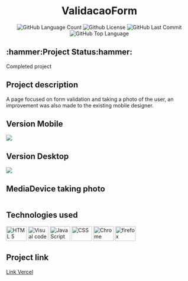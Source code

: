 

<div align="center"><h1>ValidacaoForm</h1>
<img alt="GitHub Language Count" src="https://img.shields.io/github/languages/count/Guilbertoliveira/ValidacaoForm" />
<img alt="Github License" src="https://img.shields.io/github/license/Guilbertoliveira/ValidacaoForm" />
<img alt="GitHub Last Commit" src="https://img.shields.io/github/last-commit/Guilbertoliveira/ValidacaoForm" />
<img alt="GitHub Top Language" src="https://img.shields.io/github/languages/top/Guilbertoliveira/ValidacaoForm" /></div>

<h2>:hammer:Project Status:hammer:</h2>
<p>Completed project</p>

<h2>Project description</h2>
<p>A page focused on form validation and taking a photo of the user, an improvement was also made to the existing mobile designer.</p>

<h2 >Version Mobile</h2>
<img src="https://user-images.githubusercontent.com/41201436/229580774-a8a30187-0d03-4387-aff8-8d5fe7485fcb.gif">

<h2>Version Desktop</h2>
<img src="https://user-images.githubusercontent.com/41201436/229584133-f0a171a7-03cf-4ae5-8e0a-c48a9225a404.gif">

<h2>MediaDevice taking photo</h2>
<img src="">

<h2>Technologies used</h2>
<div>
<img src="https://cdn.jsdelivr.net/gh/devicons/devicon/icons/html5/html5-plain-wordmark.svg" height="40" width="55" title="HTML 5" />
<img src="https://cdn.jsdelivr.net/gh/devicons/devicon/icons/visualstudio/visualstudio-plain.svg" height="40" width="55" title="Visual code"  />
<img src="https://cdn.jsdelivr.net/gh/devicons/devicon/icons/javascript/javascript-plain.svg" height="40" width="55" title="JavaScript"/>
<img src="https://cdn.jsdelivr.net/gh/devicons/devicon/icons/css3/css3-plain-wordmark.svg" height="40" width="55" title="CSS" /> 
<img src="https://cdn.jsdelivr.net/gh/devicons/devicon/icons/chrome/chrome-original-wordmark.svg" height="40" width="55" title="Chrome"  />
<img src="https://cdn.jsdelivr.net/gh/devicons/devicon/icons/firefox/firefox-original.svg" height="40" width="55" title="firefox" /> </div>   
    
<h2> Project link </h2>
<a href="https://validacao-form.vercel.app/">Link Vercel</a>






